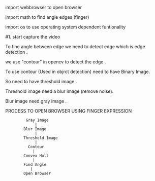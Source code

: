 import webbrowser to open browser

import math to find angle edges (finger)

import os to use operating system dependent funtionality

#1. start capture the video 

To fine angle between edge we need to detect edge which is edge detection .

we use "contour" in opencv to detect the edge . 

To use contour (Used in objrct detection) need to have Binary Image.

So need to have threshold image .

Threshold image need a blur image (remove noise). 

Blur image need gray image . 



PROCESS TO OPEN BROWSER USING FINGER EXPRESSION


             Gray Image
                 |
            Blur Image
                 |
            Threshold Image
       	         |
              Contour 
                |
            Convex Hull
                |
            Find Angle
               |
            Open Browser  
    

